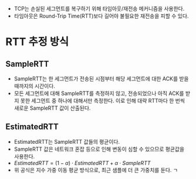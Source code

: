 - TCP는 손실된 세그먼트를 복구하기 위해 타임아웃/재전송 메커니즘을 사용한다.
- 타임아웃은 Round-Trip Time(RTT)보다 길어야 불필요한 재전송을 피할 수 있다.
# RTT 추정 방식
## **SampleRTT**
- SampleRTT는 한 세그먼트가 전송된 시점부터 해당 세그먼트에 대한 ACK를 받을 때까지의 시간이다.
- 모든 세그먼트에 대해 SampleRTT를 측정하지 않고, 전송되었으나 아직 ACK를 받지 못한 세그먼트 중 하나에 대해서만 측정한다. 이로 인해 대략 RTT마다 한 번씩 새로운 SampleRTT 값이 산출된다.
## **EstimatedRTT**
- EstimatedRTT는 SampleRTT 값들의 평균이다.
- SampleRTT 값은 네트워크 혼잡 등으로 인해 변동이 심할 수 있으므로 평균값을 사용한다.
- $EstimatedRTT = (1 - \alpha) \cdot EstimatedRTT + \alpha \cdot SampleRTT$
- 위 공식은 지수 가중 이동 평균 방식으로, 최근 샘플에 더 큰 가중치를 둔다. ㄱ
